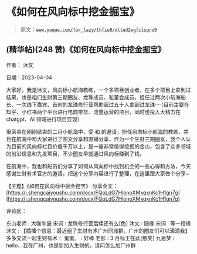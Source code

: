 # 《如何在风向标中挖金掘宝》

> 原文：[`www.yuque.com/for_lazy/thfiu8/xltud2wgfclsqro9`](https://www.yuque.com/for_lazy/thfiu8/xltud2wgfclsqro9)



## (精华帖)(248 赞)《如何在风向标中挖金掘宝》 

作者： 沐文 

日期：2023-04-04 

大家好，我是沐文，风向标小航海教练，一个多项目创业者，在多个项目上拿到过结果，也是咱们生财第三期圈友、龙珠成员、私董会成员，担任过两次小航海船长、一次线下嘉宾、首创的龙珠修行营帮助超过五十人拿到过龙珠····（目前主要在知乎、小红书两个平台进行电商带货、流量运营的项目，同时也投入大精力在 chatgpt、AI 领域进行项目变现） 

很荣幸在刚刚结束的二月小航海中，受 和 的邀请，担任风向标小航海的教练，并且在航海中和大家进行了图文分享和直播分享，作为一个生财三期圈友，我个人认为目前的风向标栏目价值千万以上，是一座非常值得挖掘的金山，包含了众多领域的前沿信息和先发项目，不少圈友早就通过风向标赚到了钱。 

在航海中，我也和船员们分享了如何从风向标中找到机会的一些心得和方法，今天感谢生财有术官方的邀请，把这个分享内容进行了整理，在这里跟大家做个分享~ 

【主题】《如何在风向标中掘金挖宝》 分享全文：[https://i.shengcaiyoushu.com/docx/FQoLdG7HlonoXMxqxnKc1H1gn7g](https://i.shengcaiyoushu.com/docx/FQoLdG7HlonoXMxqxnKc1H1gn7g) 

评论区： 

东山老师 : 大咖牛逼 宋词 : 龙珠修行营后续还有么[色] 沐文 : 随缘 宋词 : 等一段缘 沐文 : 【插播个信息：最近组了生财有术广州同城群，广州的圈友们可以滴滴我】多多交流一起生财有术！ 蛋蛋。 : 好棒 老彭 : 3 月标王在此[憨笑] 九思梦 : hello，我在广州，也是新加入生财的，请问怎么加广州群